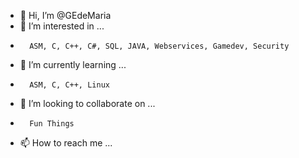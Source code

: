 - 👋 Hi, I’m @GEdeMaria
- 👀 I’m interested in ...
-       ASM, C, C++, C#, SQL, JAVA, Webservices, Gamedev, Security
- 🌱 I’m currently learning ...
-       ASM, C, C++, Linux
- 💞️ I’m looking to collaborate on ...
-       Fun Things
- 📫 How to reach me ...

<!---
GEdeMaria/GEdeMaria is a ✨ special ✨ repository because its `README.md` (this file) appears on your GitHub profile.
You can click the Preview link to take a look at your changes.
--->
